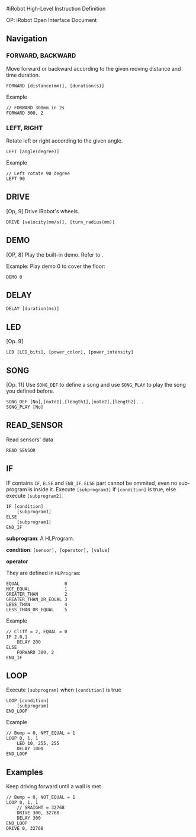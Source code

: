 #iRobot High-Level Instruction Definition

OP: iRobot Open Interface Document

## Navigation

### FORWARD, BACKWARD

Move forward or backward according to the given moving distance and time duration.

	FORWARD [distance(mm)], [duration(s)]

Example

	// FORWARD 300mm in 2s
	FORWARD 300, 2

### LEFT, RIGHT

Rotate left or right according to the given angle.

	LEFT [angle(degree)]

Example

	// Left rotate 90 degree
	LEFT 90

## DRIVE

[Op, 9] Drive iRobot's wheels.

	DRIVE [velocity(mm/s)], [turn_radius(mm)]

## DEMO
[OP, 8] Play the built-in demo. Refer to .

Example: Play demo 0 to cover the floor:

	DEMO 0

## DELAY

	DELAY [duration(ms)]

## LED

[Op. 9]

	LED [LED_bits], [power_color], [power_intensity]
	
## SONG

[Op. 11] Use `SONG_DEF` to define a song and use `SONG_PLAY` to play the song you defined before.

	SONG_DEF [No],[note1],[length1],[note2],[length2]...
	SONG_PLAY [No]


## READ_SENSOR

Read sensors' data

	READ_SENSOR

## IF

IF contains `IF`, `ELSE` and `END_IF`. `ELSE` part cannot be ommited, even no sub-program is inside it. Execute `[subprogram1]` if `[condition]` is true, else execute `[subprogram2]`.

	IF [condition]
		[subprogram1]
	ELSE
		[subprogram1]
	END_IF

**subprogram**: A HLProgram.

**condition**: `[sensor], [operator], [value]`

**operator**

They are defined in `HLProgram`:

	EQUAL                 0
	NOT_EQUAL             1
	GREATER_THAN          2
	GREATER_THAN_OR_EQUAL 3
	LESS_THAN             4
	LESS_THAN_OR_EQUAL    5

Example

	// Cliff = 2, EQUAL = 0
	IF 2,0,1
		DELAY 200
	ELSE
		FORWARD 300, 2
	END_IF


## LOOP

Execute `[subprogram]` when `[condition]` is true

	LOOP [condition]
		[subprogram]
	END_LOOP

Example

	// Bump = 0, NPT_EQUAL = 1
	LOOP 0, 1, 1
		LED 10, 255, 255
		DELAY 1000
	END_LOOP


## Examples

Keep driving forward until a wall is met

	// Bump = 0, NOT_EQUAL = 1
	LOOP 0, 1, 1
		// SRAIGHT = 32768
		DRIVE 300, 32768
		DELAY 300
	END_LOOP
	DRIVE 0, 32768
